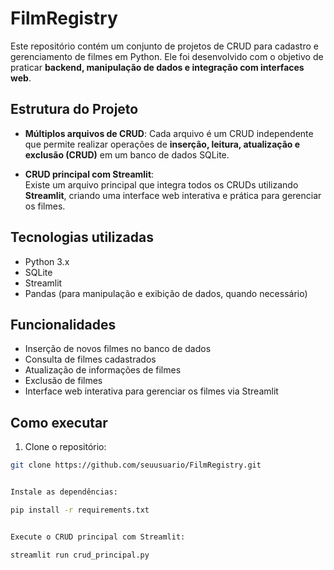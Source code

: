 # FilmRegistry

Este repositório contém um conjunto de projetos de CRUD para cadastro e gerenciamento de filmes em Python. Ele foi desenvolvido com o objetivo de praticar **backend, manipulação de dados e integração com interfaces web**.

## Estrutura do Projeto

- **Múltiplos arquivos de CRUD**: 
  Cada arquivo é um CRUD independente que permite realizar operações de **inserção, leitura, atualização e exclusão (CRUD)** em um banco de dados SQLite.

- **CRUD principal com Streamlit**:  
  Existe um arquivo principal que integra todos os CRUDs utilizando **Streamlit**, criando uma interface web interativa e prática para gerenciar os filmes.  

## Tecnologias utilizadas

- Python 3.x
- SQLite
- Streamlit
- Pandas (para manipulação e exibição de dados, quando necessário)

## Funcionalidades

- Inserção de novos filmes no banco de dados
- Consulta de filmes cadastrados
- Atualização de informações de filmes
- Exclusão de filmes
- Interface web interativa para gerenciar os filmes via Streamlit

## Como executar

1. Clone o repositório:

```bash
git clone https://github.com/seuusuario/FilmRegistry.git


Instale as dependências:

pip install -r requirements.txt


Execute o CRUD principal com Streamlit:

streamlit run crud_principal.py
